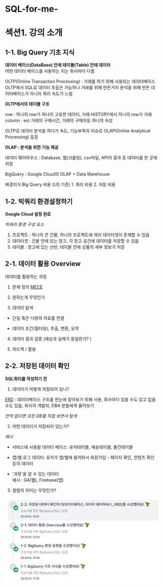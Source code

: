 # SQL-for-me-




# 섹션1. 강의 소개  
 ## 1-1. Big Query 기초 지식
 
 **데이터 베이스(DataBase) 안에 테이블(Table) 안에 데이터**   
어떤 데이터 베이스를 사용하는 지는 화사마다 다름   

OLTP(Online Transaction Processing) : 거래를 하기 위해 사용되는 데이터베이스   
OLTP에서 SQL로 데이터 추출은 가능하나 거래를 위해 만든거지 분석을 위해 만든 데이터베이스가 아니라  쿼리 속도가 느림 

**OLTP에서의 테이블 구조**

row : 하나의 row가 하나의 고유한 데이터, 거래 HISTORY에서 하나의 row가 거래   
column : ex) 거래의 구매시간, 거래의 구매자등 하나의 속성

OLTP로 데이터 분석을 하다가 
속도, 기능부족의 이슈로 OLAP(Online Analytical Processing) 등장 

**OLAP : 분석을 위한 기능 제공**

데이터 웨어하우스 : Database, 웹(크롤링), csv파일, API의 결과 등 데이터를 한 곳에 저장

BigQuery : Google Cloud의 OLAP + Data Warehouse 

배경지식  Big Query 비용 (US 기준) 1. 쿼리 비용 2. 저장 비용 
 

 ## 1-2. 빅쿼리 환경설정하기 

 **Google Cloud 설정 완료**

 *빅쿼리 환경 구성 요소*  
 1) 프로젝트 : 하나의 큰 건물, 하나의 프로젝트에 여러 데이터셋이 존재할 수 있음 
 2) 데이터셋 : 건물 안에 있는 창고, 각 창고 공간에 데이터를 저장할 수 있음 
 3) 테이블 : 창고에 있는 선반, 테이블 안에 상품의 세부 정보가 저장 

## 2-1. 데이터 활용 Overview

데이터를 활용하는 과정 
1. 문제 정의 [MECE](https://brunch.co.kr/@mystalin/43)  
2. 원하는게 무엇인가  

3. 데이터 탐색 
  -  단일 혹은 다량의 자료를 연결  

  -  데이터 조건(필터링), 추출, 변환, 요약
4. 데이터 결과 검증 (예상과 실제가 동일한가? )  

5. 피드백 / 활용 

## 2-2. 저장된 데이터 확인

**SQL쿼리를 작성하기 전**
1. 데이터가 어떻게 저장되어 있나?  

[ERD](https://mslilsunshine.tistory.com/164)  : 데이터베이스 구조를 한눈에 알아보기 위해 사용, 회사마다 있을 수도 있고 없을수도 있음, 회사의 개발자, DBA 분들에게 물어보기  

*만약 없다면 모든 DB를 직접 보면서 탐색*

2. 어떤 데이터가 저장되어 있는가?

*에시*
- 서비스에 사용될 데이터 베이스:
유저테이블, 배송테이블, 물건테이블

-  앱/웹 로그 데이터:
유저가 앱/웹에 들어와서 회원가입 - 페이지 확인, 컨텐츠 확인 등의 데이터
- '과정'을 알 수 있는 데이터  
예시 : GA(웹), Firebase(앱)

3. 컬럼의 의미는 무엇인가? 

![0주차 수강 인증](/image/0WEEK.png)


